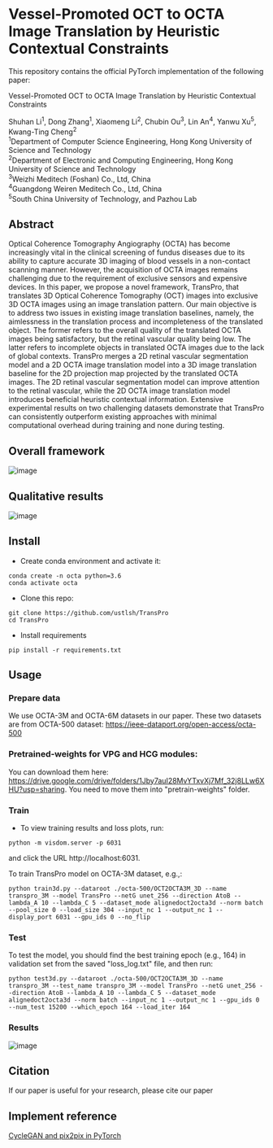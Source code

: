 # Vessel-Promoted OCT to OCTA Image Translation by Heuristic Contextual Constraints

This repository contains the official PyTorch implementation of the following paper:

Vessel-Promoted OCT to OCTA Image Translation by Heuristic Contextual Constraints

Shuhan Li<sup>1</sup>, Dong Zhang<sup>1</sup>, Xiaomeng Li<sup>2</sup>, Chubin Ou<sup>3</sup>, Lin An<sup>4</sup>, Yanwu Xu<sup>5</sup>, Kwang-Ting Cheng<sup>2</sup>  
<sup>1</sup>Department of Computer Science Engineering, Hong Kong University of Science and Technology  
<sup>2</sup>Department of Electronic and Computing Engineering, Hong Kong University of Science and Technology  
<sup>3</sup>Weizhi Meditech (Foshan) Co., Ltd, China  
<sup>4</sup>Guangdong Weiren Meditech Co., Ltd, China  
<sup>5</sup>South China University of Technology, and Pazhou Lab  


## Abstract
Optical Coherence Tomography Angiography (OCTA) has become increasingly vital in the clinical screening of fundus diseases due to its ability to capture accurate 3D imaging of blood vessels in a non-contact scanning manner. However, the acquisition of OCTA images remains challenging due to the requirement of exclusive sensors and expensive devices. In this paper, we propose a novel framework, TransPro, that translates 3D Optical Coherence Tomography (OCT) images into exclusive 3D OCTA images using an image translation pattern. Our main objective is to address two issues in existing image translation baselines, namely, the aimlessness in the translation process and incompleteness of the translated object. The former refers to the overall quality of the translated OCTA images being satisfactory, but the retinal vascular quality being low. The latter refers to incomplete objects in translated OCTA images due to the lack of global contexts. TransPro merges a 2D retinal vascular segmentation model and a 2D OCTA image translation model into a 3D image translation baseline for the 2D projection map projected by the translated OCTA images. The 2D retinal vascular segmentation model can improve attention to the retinal vascular, while the 2D OCTA image translation model introduces beneficial heuristic contextual information. Extensive experimental results on two challenging datasets demonstrate that TransPro can consistently outperform existing approaches with minimal computational overhead during training and none during testing.

## Overall framework
![image](https://github.com/ustlsh/TransPro/blob/main/imgs/framework.png)
## Qualitative results
![image](https://github.com/ustlsh/TransPro/blob/main/imgs/figure3.png)

## Install

- Create conda environment and activate it:
```
conda create -n octa python=3.6
conda activate octa
```
- Clone this repo:
```
git clone https://github.com/ustlsh/TransPro
cd TransPro
```
- Install requirements
```
pip install -r requirements.txt
```

## Usage
### Prepare data
We use OCTA-3M and OCTA-6M datasets in our paper. These two datasets are from OCTA-500 dataset: https://ieee-dataport.org/open-access/octa-500

### Pretrained-weights for VPG and HCG modules:
You can download them here: https://drive.google.com/drive/folders/1Jby7auI28MvYTxvXj7Mf_32j8LLw6XHU?usp=sharing.
You need to move them into "pretrain-weights" folder.

### Train 
- To view training results and loss plots, run:
```
python -m visdom.server -p 6031
```
and click the URL http://localhost:6031.

To train TransPro model on OCTA-3M dataset, e.g.,:
```
python train3d.py --dataroot ./octa-500/OCT2OCTA3M_3D --name transpro_3M --model TransPro --netG unet_256 --direction AtoB --lambda_A 10 --lambda_C 5 --dataset_mode alignedoct2octa3d --norm batch --pool_size 0 --load_size 304 --input_nc 1 --output_nc 1 --display_port 6031 --gpu_ids 0 --no_flip
```

### Test
To test the model, you should find the best training epoch (e.g., 164) in validation set from the saved "loss_log.txt" file, and then run:
```
python test3d.py --dataroot ./octa-500/OCT2OCTA3M_3D --name transpro_3M --test_name transpro_3M --model TransPro --netG unet_256 --direction AtoB --lambda_A 10 --lambda_C 5 --dataset_mode alignedoct2octa3d --norm batch --input_nc 1 --output_nc 1 --gpu_ids 0 --num_test 15200 --which_epoch 164 --load_iter 164
```

### Results
![image](https://github.com/ustlsh/TransPro/blob/main/imgs/result.png)

## Citation
If our paper is useful for your research, please cite our paper
## Implement reference
[CycleGAN and pix2pix in PyTorch](https://github.com/junyanz/pytorch-CycleGAN-and-pix2pix)
